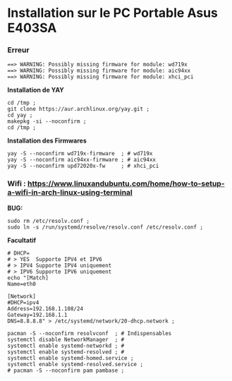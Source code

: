 
# Installation sur le PC Portable Asus E403SA


### **Erreur**
```
==> WARNING: Possibly missing firmware for module: wd719x
==> WARNING: Possibly missing firmware for module: aic94xx
==> WARNING: Possibly missing firmware for module: xhci_pci
```

**Installation de YAY**
```
cd /tmp ;
git clone https://aur.archlinux.org/yay.git ;
cd yay ;
makepkg -si --noconfirm ;
cd /tmp ;
```

**Installation des Firmwares**
```
yay -S --noconfirm wd719x-firmware  ; # wd719x
yay -S --noconfirm aic94xx-firmware ; # aic94xx
yay -S --noconfirm upd72020x-fw     ; # xhci_pci
```



### Wifi : https://www.linuxandubuntu.com/home/how-to-setup-a-wifi-in-arch-linux-using-terminal




**BUG:**
```
sudo rm /etc/resolv.conf ;
sudo ln -s /run/systemd/resolve/resolv.conf /etc/resolv.conf ;
```
**Facultatif**
```
# DHCP=
# > YES  Supporte IPV4 et IPV6 
# > IPV4 Supporte IPV4 uniquement
# > IPV6 Supporte IPV6 uniquement
echo "[Match]
Name=eth0

[Network]
#DHCP=ipv4
Address=192.168.1.108/24
Gateway=192.168.1.1
DNS=8.8.8.8" > /etc/systemd/network/20-dhcp.network ;

pacman -S --noconfirm resolvconf  ; # Indispensables
systemctl disable NetworkManager  ; #
systemctl enable systemd-networkd ; #
systemctl enable systemd-resolved ; #
systemctl enable systemd-homed.service ;
systemctl enable systemd-resolved.service ;
# pacman -S --noconfirm pam pambase ;
```

